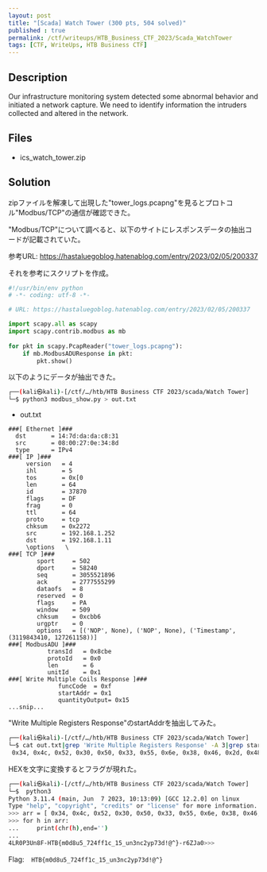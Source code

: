 ```yaml
---
layout: post
title: "[Scada] Watch Tower (300 pts, 504 solved)"
published : true
permalink: /ctf/writeups/HTB_Business_CTF_2023/Scada_WatchTower
tags: [CTF, WriteUps, HTB Business CTF]
---
```

## Description
Our infrastructure monitoring system detected some abnormal behavior and initiated a network capture. We need to identify information the intruders collected and altered in the network.

## Files
- ics_watch_tower.zip

## Solution

zipファイルを解凍して出現した"tower_logs.pcapng"を見るとプロトコル"Modbus/TCP"の通信が確認できた。

"Modbus/TCP"について調べると、以下のサイトにレスポンスデータの抽出コードが記載されていた。

参考URL: https://hastaluegoblog.hatenablog.com/entry/2023/02/05/200337

それを参考にスクリプトを作成。

```python
#!/usr/bin/env python  
# -*- coding: utf-8 -*- 

# URL: https://hastaluegoblog.hatenablog.com/entry/2023/02/05/200337

import scapy.all as scapy 
import scapy.contrib.modbus as mb 
 
for pkt in scapy.PcapReader("tower_logs.pcapng"): 
    if mb.ModbusADUResponse in pkt: 
        pkt.show() 
```

以下のようにデータが抽出できた。

```sh
┌──(kali㉿kali)-[/ctf/…/htb/HTB Business CTF 2023/scada/Watch Tower]
└─$ python3 modbus_show.py > out.txt
```

- out.txt

```
###[ Ethernet ]### 
  dst       = 14:7d:da:da:c8:31
  src       = 08:00:27:0e:34:8d
  type      = IPv4
###[ IP ]### 
     version   = 4
     ihl       = 5
     tos       = 0x[0
     len       = 64
     id        = 37870
     flags     = DF
     frag      = 0
     ttl       = 64
     proto     = tcp
     chksum    = 0x2272
     src       = 192.168.1.252
     dst       = 192.168.1.11
     \options   \
###[ TCP ]### 
        sport     = 502
        dport     = 58240
        seq       = 3055521896
        ack       = 2777555299
        dataofs   = 8
        reserved  = 0
        flags     = PA
        window    = 509
        chksum    = 0xcbb6
        urgptr    = 0
        options   = [('NOP', None), ('NOP', None), ('Timestamp', (3119843410, 127261158))]
###[ ModbusADU ]### 
           transId   = 0x8cbe
           protoId   = 0x0
           len       = 6
           unitId    = 0x1
###[ Write Multiple Coils Response ]### 
              funcCode  = 0xf
              startAddr = 0x1
              quantityOutput= 0x15
...snip...
```

"Write Multiple Registers Response"のstartAddrを抽出してみた。

```sh
┌──(kali㉿kali)-[/ctf/…/htb/HTB Business CTF 2023/scada/Watch Tower]
└─$ cat out.txt|grep 'Write Multiple Registers Response' -A 3|grep startAddr|cut -d'=' -f2|sed -z 's/\n/,/g'
 0x34, 0x4c, 0x52, 0x30, 0x50, 0x33, 0x55, 0x6e, 0x38, 0x46, 0x2d, 0x48, 0x54, 0x42, 0x7b, 0x6d, 0x30, 0x64, 0x38, 0x75, 0x35, 0x5f, 0x37, 0x32, 0x34, 0x66, 0x66, 0x31, 0x63, 0x5f, 0x31, 0x35, 0x5f, 0x75, 0x6e, 0x33, 0x6e, 0x63, 0x32, 0x79, 0x70, 0x37, 0x33, 0x64, 0x21, 0x40, 0x5e, 0x7d, 0x2d, 0x72, 0x36, 0x5a, 0x4a, 0x61, 0x30,
 ```

HEXを文字に変換するとフラグが現れた。

 ```sh
┌──(kali㉿kali)-[/ctf/…/htb/HTB Business CTF 2023/scada/Watch Tower]
└─$  python3
Python 3.11.4 (main, Jun  7 2023, 10:13:09) [GCC 12.2.0] on linux
Type "help", "copyright", "credits" or "license" for more information.
>>> arr = [ 0x34, 0x4c, 0x52, 0x30, 0x50, 0x33, 0x55, 0x6e, 0x38, 0x46, 0x2d, 0x48, 0x54, 0x42, 0x7b, 0x6d, 0x30, 0x64, 0x38, 0x75, 0x35, 0x5f, 0x37, 0x32, 0x34, 0x66, 0x66, 0x31, 0x63, 0x5f, 0x31, 0x35, 0x5f, 0x75, 0x6e, 0x33, 0x6e, 0x63, 0x32, 0x79, 0x70, 0x37, 0x33, 0x64, 0x21, 0x40, 0x5e, 0x7d, 0x2d, 0x72, 0x36, 0x5a, 0x4a, 0x61, 0x30]
>>> for h in arr:
...     print(chr(h),end='')
... 
4LR0P3Un8F-HTB{m0d8u5_724ff1c_15_un3nc2yp73d!@^}-r6ZJa0>>> 
 ```

Flag:　`HTB{m0d8u5_724ff1c_15_un3nc2yp73d!@^}`